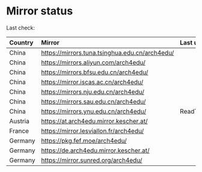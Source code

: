 <script src="./time.js"></script>
# Mirror status
Last check: <script type="text/javascript">localize(1683570042.4268737);</script>

|Country|Mirror|Last update|
|:------|:-----|:----------|
|China|https://mirrors.tuna.tsinghua.edu.cn/arch4edu/|<script type="text/javascript">localize(1683527479);</script>|
|China|https://mirrors.aliyun.com/arch4edu/|<script type="text/javascript">localize(1683484123);</script>|
|China|https://mirrors.bfsu.edu.cn/arch4edu/|<script type="text/javascript">localize(1683527479);</script>|
|China|https://mirror.iscas.ac.cn/arch4edu/|<script type="text/javascript">localize(1683527479);</script>|
|China|https://mirrors.nju.edu.cn/arch4edu/|<script type="text/javascript">localize(1683527479);</script>|
|China|https://mirrors.sau.edu.cn/arch4edu/|<script type="text/javascript">localize(1673850842);</script>|
|China|https://mirrors.ynu.edu.cn/arch4edu/|ReadTimeout|
|Austria|https://at.arch4edu.mirror.kescher.at/|<script type="text/javascript">localize(1683527479);</script>|
|France|https://mirror.lesviallon.fr/arch4edu/|<script type="text/javascript">localize(1683527479);</script>|
|Germany|https://pkg.fef.moe/arch4edu/|<script type="text/javascript">localize(1683527479);</script>|
|Germany|https://de.arch4edu.mirror.kescher.at/|<script type="text/javascript">localize(1683527479);</script>|
|Germany|https://mirror.sunred.org/arch4edu/|<script type="text/javascript">localize(1683527479);</script>|

<script src="./tablefilter/tablefilter.js"></script>
<script src="./table.js"></script>